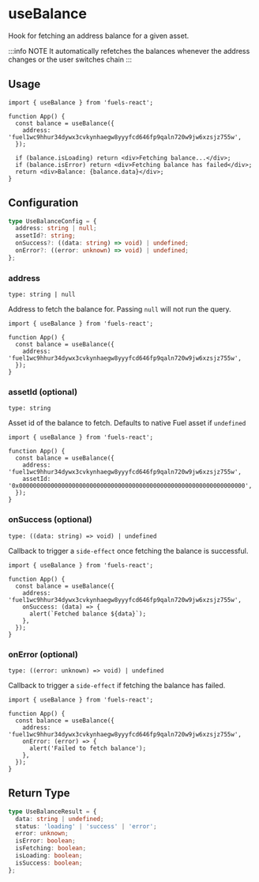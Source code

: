 # useBalance

Hook for fetching an address balance for a given asset.

:::info NOTE
It automatically refetches the balances whenever the address changes or the user switches chain
:::

## Usage

```tsx
import { useBalance } from 'fuels-react';

function App() {
  const balance = useBalance({
    address: 'fuel1wc9hhur34dywx3cvkynhaegw8yyyfcd646fp9qaln720w9jw6xzsjz755w',
  });

  if (balance.isLoading) return <div>Fetching balance...</div>;
  if (balance.isError) return <div>Fetching balance has failed</div>;
  return <div>Balance: {balance.data}</div>;
}
```

## Configuration

```ts
type UseBalanceConfig = {
  address: string | null;
  assetId?: string;
  onSuccess?: ((data: string) => void) | undefined;
  onError?: ((error: unknown) => void) | undefined;
};
```

### address

`type: string | null`

Address to fetch the balance for. Passing `null` will not run the query.

```tsx {5}
import { useBalance } from 'fuels-react';

function App() {
  const balance = useBalance({
    address: 'fuel1wc9hhur34dywx3cvkynhaegw8yyyfcd646fp9qaln720w9jw6xzsjz755w',
  });
}
```

### assetId (optional)

`type: string`

Asset id of the balance to fetch. Defaults to native Fuel asset if `undefined`

```tsx {6}
import { useBalance } from 'fuels-react';

function App() {
  const balance = useBalance({
    address: 'fuel1wc9hhur34dywx3cvkynhaegw8yyyfcd646fp9qaln720w9jw6xzsjz755w',
    assetId: '0x0000000000000000000000000000000000000000000000000000000000000000',
  });
}
```

### onSuccess (optional)

`type: ((data: string) => void) | undefined`

Callback to trigger a `side-effect` once fetching the balance is successful.

```tsx {6-8}
import { useBalance } from 'fuels-react';

function App() {
  const balance = useBalance({
    address: 'fuel1wc9hhur34dywx3cvkynhaegw8yyyfcd646fp9qaln720w9jw6xzsjz755w',
    onSuccess: (data) => {
      alert(`Fetched balance ${data}`);
    },
  });
}
```

### onError (optional)

`type: ((error: unknown) => void) | undefined`

Callback to trigger a `side-effect` if fetching the balance has failed.

```tsx {6-8}
import { useBalance } from 'fuels-react';

function App() {
  const balance = useBalance({
    address: 'fuel1wc9hhur34dywx3cvkynhaegw8yyyfcd646fp9qaln720w9jw6xzsjz755w',
    onError: (error) => {
      alert('Failed to fetch balance');
    },
  });
}
```

## Return Type

```ts
type UseBalanceResult = {
  data: string | undefined;
  status: 'loading' | 'success' | 'error';
  error: unknown;
  isError: boolean;
  isFetching: boolean;
  isLoading: boolean;
  isSuccess: boolean;
};
```
